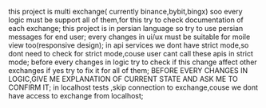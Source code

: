 this project is multi exchange( currently binance,bybit,bingx) soo every logic must be support all of them,for this try to check documentation of each exchange;
this project is in persian language so try to use persian messages for end user;
every changes in ui/ux must be suitable for moile view too(responsive design);
in api services we dont have strict mode,so dont need to check for strict mode,couse user cant call these apis in strict mode;
before every changes in logic try to check if this change affect other exchanges if yes try to fix it for all of them;
BEFORE EVERY CHANGES IN LOGIC,GIVE ME EXPLANATION OF CURRENT STATE AND ASK ME TO CONFIRM IT;
in localhost tests ,skip connection to exchange,couse we dont have access to exchange from localhost;